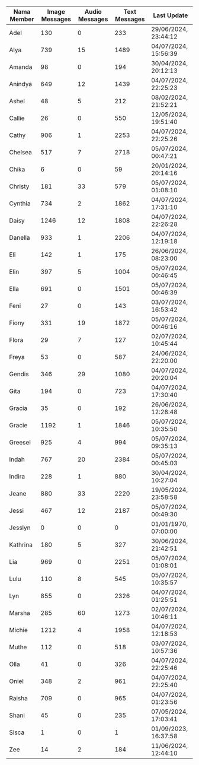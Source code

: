 | Nama Member | Image Messages | Audio Messages | Text Messages | Last Update |
| ------ | -------------- | -------------- | ------------- | ------------ |
| Adel | 130 | 0 | 233 | 29/06/2024, 23:44:12 |
| Alya | 739 | 15 | 1489 | 04/07/2024, 15:56:39 |
| Amanda | 98 | 0 | 194 | 30/04/2024, 20:12:13 |
| Anindya | 649 | 12 | 1439 | 04/07/2024, 22:25:23 |
| Ashel | 48 | 5 | 212 | 08/02/2024, 21:52:21 |
| Callie | 26 | 0 | 550 | 12/05/2024, 19:51:40 |
| Cathy | 906 | 1 | 2253 | 04/07/2024, 22:25:26 |
| Chelsea | 517 | 7 | 2718 | 05/07/2024, 00:47:21 |
| Chika | 6 | 0 | 59 | 20/01/2024, 20:14:16 |
| Christy | 181 | 33 | 579 | 05/07/2024, 01:08:10 |
| Cynthia | 734 | 2 | 1862 | 04/07/2024, 17:31:10 |
| Daisy | 1246 | 12 | 1808 | 04/07/2024, 22:26:28 |
| Danella | 933 | 1 | 2206 | 04/07/2024, 12:19:18 |
| Eli | 142 | 1 | 175 | 26/06/2024, 08:23:00 |
| Elin | 397 | 5 | 1004 | 05/07/2024, 00:46:45 |
| Ella | 691 | 0 | 1501 | 05/07/2024, 00:46:39 |
| Feni | 27 | 0 | 143 | 03/07/2024, 16:53:42 |
| Fiony | 331 | 19 | 1872 | 05/07/2024, 00:46:16 |
| Flora | 29 | 7 | 127 | 02/07/2024, 10:45:44 |
| Freya | 53 | 0 | 587 | 24/06/2024, 22:20:00 |
| Gendis | 346 | 29 | 1080 | 04/07/2024, 20:20:04 |
| Gita | 194 | 0 | 723 | 04/07/2024, 17:30:40 |
| Gracia | 35 | 0 | 192 | 26/06/2024, 12:28:48 |
| Gracie | 1192 | 1 | 1846 | 05/07/2024, 10:35:50 |
| Greesel | 925 | 4 | 994 | 05/07/2024, 09:35:13 |
| Indah | 767 | 20 | 2384 | 05/07/2024, 00:45:03 |
| Indira | 228 | 1 | 880 | 30/04/2024, 10:27:04 |
| Jeane | 880 | 33 | 2220 | 19/05/2024, 23:58:58 |
| Jessi | 467 | 12 | 2187 | 05/07/2024, 00:49:30 |
| Jesslyn | 0 | 0 | 0 | 01/01/1970, 07:00:00 |
| Kathrina | 180 | 5 | 327 | 30/06/2024, 21:42:51 |
| Lia | 969 | 0 | 2251 | 05/07/2024, 01:08:01 |
| Lulu | 110 | 8 | 545 | 05/07/2024, 10:35:57 |
| Lyn | 855 | 0 | 2326 | 04/07/2024, 01:25:51 |
| Marsha | 285 | 60 | 1273 | 02/07/2024, 10:46:11 |
| Michie | 1212 | 4 | 1958 | 04/07/2024, 12:18:53 |
| Muthe | 112 | 0 | 518 | 03/07/2024, 10:57:36 |
| Olla | 41 | 0 | 326 | 04/07/2024, 22:25:46 |
| Oniel | 348 | 2 | 961 | 04/07/2024, 22:25:40 |
| Raisha | 709 | 0 | 965 | 04/07/2024, 01:23:56 |
| Shani | 45 | 0 | 235 | 07/05/2024, 17:03:41 |
| Sisca | 1 | 0 | 1 | 01/09/2023, 16:37:58 |
| Zee | 14 | 2 | 184 | 11/06/2024, 12:44:10 |
